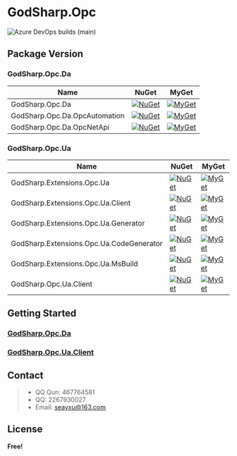 # GodSharp.Opc

![Azure DevOps builds (main)](https://img.shields.io/azure-devops/build/godsharp/public/4/main?label=azure%20pipelines&style=flat-square)

## Package Version

### GodSharp.Opc.Da

|Name|NuGet|MyGet|
|---|---|---|
| GodSharp.Opc.Da | [![NuGet](https://img.shields.io/nuget/v/GodSharp.Opc.Da?style=flat-square)](https://www.nuget.org/packages/GodSharp.Opc.Da) | [![MyGet](https://img.shields.io/myget/godsharplab/v/GodSharp.Opc.Da?style=flat-square&label=myget)](https://www.myget.org/feed/godsharp/package/nuget/GodSharp.Opc.Da) |
| GodSharp.Opc.Da.OpcAutomation | [![NuGet](https://img.shields.io/nuget/v/GodSharp.Opc.Da.OpcAutomation?style=flat-square)](https://www.nuget.org/packages/GodSharp.Opc.Da.OpcAutomation) | [![MyGet](https://img.shields.io/myget/godsharplab/v/GodSharp.Opc.Da.OpcAutomation?style=flat-square&label=myget)](https://www.myget.org/feed/godsharp/package/nuget/GodSharp.Opc.Da.OpcAutomation) |
| GodSharp.Opc.Da.OpcNetApi | [![NuGet](https://img.shields.io/nuget/v/GodSharp.Opc.Da.OpcNetApi?style=flat-square)](https://www.nuget.org/packages/GodSharp.Opc.Da.OpcNetApi) | [![MyGet](https://img.shields.io/myget/godsharplab/v/GodSharp.Opc.Da.OpcNetApi?style=flat-square&label=myget)](https://www.myget.org/feed/godsharp/package/nuget/GodSharp.Opc.Da.OpcNetApi) |

### GodSharp.Opc.Ua

|Name|NuGet|MyGet|
|---|---|---|
| GodSharp.Extensions.Opc.Ua | [![NuGet](https://img.shields.io/nuget/v/GodSharp.Extensions.Opc.Ua?style=flat-square)](https://www.nuget.org/packages/GodSharp.Extensions.Opc.Ua) | [![MyGet](https://img.shields.io/myget/godsharp/v/GodSharp.Extensions.Opc.Ua?style=flat-square&label=myget)](https://www.myget.org/feed/godsharp/package/nuget/GodSharp.Extensions.Opc.Ua) |
| GodSharp.Extensions.Opc.Ua.Client | [![NuGet](https://img.shields.io/nuget/v/GodSharp.Extensions.Opc.Ua.Client?style=flat-square)](https://www.nuget.org/packages/GodSharp.Extensions.Opc.Ua.Client) | [![MyGet](https://img.shields.io/myget/godsharp/v/GodSharp.Extensions.Opc.Ua.Client?style=flat-square&label=myget)](https://www.myget.org/feed/godsharp/package/nuget/GodSharp.Extensions.Opc.Ua.Client) |
| GodSharp.Extensions.Opc.Ua.Generator | [![NuGet](https://img.shields.io/nuget/v/GodSharp.Extensions.Opc.Ua.Generator?style=flat-square)](https://www.nuget.org/packages/GodSharp.Extensions.Opc.Ua.Generator) | [![MyGet](https://img.shields.io/myget/godsharp/v/GodSharp.Extensions.Opc.Ua.Generator?style=flat-square&label=myget)](https://www.myget.org/feed/godsharp/package/nuget/GodSharp.Extensions.Opc.Ua.Generator) |
| GodSharp.Extensions.Opc.Ua.CodeGenerator | [![NuGet](https://img.shields.io/nuget/v/GodSharp.Extensions.Opc.Ua.CodeGenerator?style=flat-square)](https://www.nuget.org/packages/GodSharp.Extensions.Opc.Ua.CodeGenerator) | [![MyGet](https://img.shields.io/myget/godsharp/v/GodSharp.Extensions.Opc.Ua.CodeGenerator?style=flat-square&label=myget)](https://www.myget.org/feed/godsharp/package/nuget/GodSharp.Extensions.Opc.Ua.CodeGenerator) |
| GodSharp.Extensions.Opc.Ua.MsBuild | [![NuGet](https://img.shields.io/nuget/v/GodSharp.Extensions.Opc.Ua.MsBuild?style=flat-square)](https://www.nuget.org/packages/GodSharp.Extensions.Opc.Ua.MsBuild) | [![MyGet](https://img.shields.io/myget/godsharp/v/GodSharp.Extensions.Opc.Ua.MsBuild?style=flat-square&label=myget)](https://www.myget.org/feed/godsharp/package/nuget/GodSharp.Extensions.Opc.Ua.MsBuild) |
| GodSharp.Opc.Ua.Client | [![NuGet](https://img.shields.io/nuget/v/GodSharp.Opc.Ua.Client?style=flat-square)](https://www.nuget.org/packages/GodSharp.Opc.Ua.Client) | [![MyGet](https://img.shields.io/myget/godsharp/v/GodSharp.Opc.Ua.Client?style=flat-square&label=myget)](https://www.myget.org/feed/godsharp/package/nuget/GodSharp.Opc.Ua.Client) |

## Getting Started

### [GodSharp.Opc.Da](./src/GodSharpOpcDaSample/README.md)
### [GodSharp.Opc.Ua.Client](./src/GodSharpOpcUaClientSample/README.md)

## Contact

  > - QQ Qun: 467764581
  > - QQ: 2267930027
  > - Email: seayxu@163.com

## License

  **Free!**